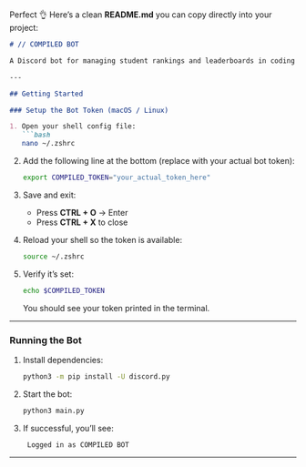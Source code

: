 Perfect 👌 Here’s a clean **README.md** you can copy directly into your project:

````markdown
# // COMPILED BOT

A Discord bot for managing student rankings and leaderboards in coding olympics events.

---

## Getting Started

### Setup the Bot Token (macOS / Linux)

1. Open your shell config file:
   ```bash
   nano ~/.zshrc
````

2. Add the following line at the bottom (replace with your actual bot token):

   ```bash
   export COMPILED_TOKEN="your_actual_token_here"
   ```

3. Save and exit:

   * Press **CTRL + O** → Enter
   * Press **CTRL + X** to close

4. Reload your shell so the token is available:

   ```bash
   source ~/.zshrc
   ```

5. Verify it’s set:

   ```bash
   echo $COMPILED_TOKEN
   ```

   You should see your token printed in the terminal.

---

### Running the Bot

1. Install dependencies:

   ```bash
   python3 -m pip install -U discord.py
   ```

2. Start the bot:

   ```bash
   python3 main.py
   ```

3. If successful, you’ll see:

   ```
    Logged in as COMPILED BOT
   ```

---
```
